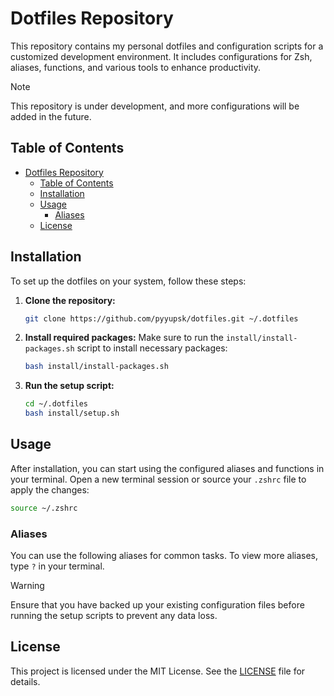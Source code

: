 # Dotfiles Repository

This repository contains my personal dotfiles and configuration scripts for a customized development environment. It includes configurations for Zsh, aliases, functions, and various tools to enhance productivity.

> [!NOTE]
> This repository is under development, and more configurations will be added in the future.

## Table of Contents

- [Dotfiles Repository](#dotfiles-repository)
  - [Table of Contents](#table-of-contents)
  - [Installation](#installation)
  - [Usage](#usage)
    - [Aliases](#aliases)
  - [License](#license)

## Installation

To set up the dotfiles on your system, follow these steps:

1. **Clone the repository:**

   ```bash
   git clone https://github.com/pyyupsk/dotfiles.git ~/.dotfiles
   ```

2. **Install required packages:**
   Make sure to run the `install/install-packages.sh` script to install necessary packages:

   ```bash
   bash install/install-packages.sh
   ```

3. **Run the setup script:**

   ```bash
   cd ~/.dotfiles
   bash install/setup.sh
   ```

## Usage

After installation, you can start using the configured aliases and functions in your terminal. Open a new terminal session or source your `.zshrc` file to apply the changes:

```bash
source ~/.zshrc
```

### Aliases

You can use the following aliases for common tasks. To view more aliases, type `?` in your terminal.

> [!WARNING]
> Ensure that you have backed up your existing configuration files before running the setup scripts to prevent any data loss.

## License

This project is licensed under the MIT License. See the [LICENSE](LICENSE) file for details.
